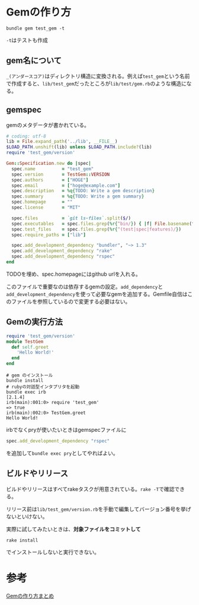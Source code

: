 # Gemの作り方
```
bundle gem test_gem -t
```
`-t`はテストも作成

## gem名について
`_(アンダースコア)`はディレクトリ構造に変換される。例えば`test_gem`という名前で作成すると、`lib/test_gem`だったところが`lib/test/gem.rb`のような構造になる。

## gemspec
gemのメタデータが書かれている。

```rb
# coding: utf-8
lib = File.expand_path('../lib', __FILE__)
$LOAD_PATH.unshift(lib) unless $LOAD_PATH.include?(lib)
require 'test_gem/version'

Gem::Specification.new do |spec|
  spec.name          = "test_gem"
  spec.version       = TestGem::VERSION
  spec.authors       = ["HOGE"]
  spec.email         = ["hoge@example.com"]
  spec.description   = %q{TODO: Write a gem description}
  spec.summary       = %q{TODO: Write a gem summary}
  spec.homepage      = ""
  spec.license       = "MIT"

  spec.files         = `git ls-files`.split($/)
  spec.executables   = spec.files.grep(%r{^bin/}) { |f| File.basename(f) }
  spec.test_files    = spec.files.grep(%r{^(test|spec|features)/})
  spec.require_paths = ["lib"]

  spec.add_development_dependency "bundler", "~> 1.3"
  spec.add_development_dependency "rake"
  spec.add_development_dependency "rspec"
end
```

TODOを埋め、spec.homepageにはgithub urlを入れる。

このファイルで重要なのは依存するgemの設定。`add_dependency`と`add_development_dependency`を使って必要なgemを追加する。Gemfile自信はこのファイルを参照しているので変更する必要はない。

## Gemの実行方法
```rb
require 'test_gem/version'
module TestGem
  def self.greet
    'Hello World!'
  end
end
```

```
# gem のインストール
bundle install
# rubyの対話型インタプリタを起動
bundle exec irb                                                                              [2.1.4]
irb(main):001:0> require 'test_gem'
=> true
irb(main):002:0> TestGem.greet
Hello World!
```

irbでなくpryが使いたいときはgemspecファイルに
```rb
spec.add_development_dependency "rspec"
```
を追加して`bundle exec pry`としてやればよい。

## ビルドやリリース
ビルドやリリースはすべてrakeタスクが用意されている。`rake -T`で確認できる。

リリース前は`lib/test_gem/version.rb`を手動で編集してバージョン番号を挙げないといけない。

実際に試してみたいときは、**対象ファイルをコミットして**
```
rake install
```
でインストールしないと実行できない。

# 参考
[Gemの作り方まとめ](http://masarakki.github.io/blog/2014/02/15/how-to-create-gem/)